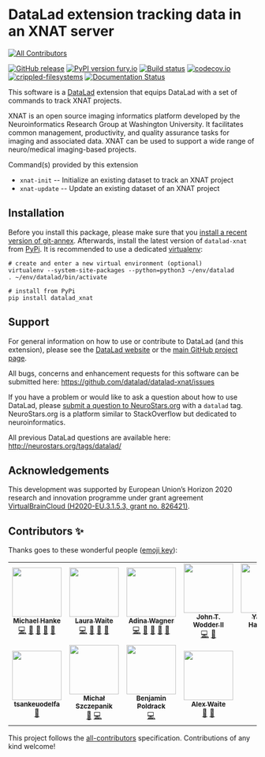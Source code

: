 # DataLad extension tracking data in an XNAT server
<!-- ALL-CONTRIBUTORS-BADGE:START - Do not remove or modify this section -->
[![All Contributors](https://img.shields.io/badge/all_contributors-11-orange.svg?style=flat-square)](#contributors-)
<!-- ALL-CONTRIBUTORS-BADGE:END -->

[![GitHub release](https://img.shields.io/github/release/datalad/datalad-xnat.svg)](https://GitHub.com/datalad/datalad-xnat/releases/) [![PyPI version fury.io](https://badge.fury.io/py/datalad-xnat.svg)](https://pypi.python.org/pypi/datalad-xnat/) [![Build status](https://ci.appveyor.com/api/projects/status/7pug8bjjgdcvsfn7/branch/master?svg=true)](https://ci.appveyor.com/project/mih/datalad-xnat/branch/master) [![codecov.io](https://codecov.io/github/datalad/datalad-xnat/coverage.svg?branch=master)](https://codecov.io/github/datalad/datalad-xnat?branch=master) [![crippled-filesystems](https://github.com/datalad/datalad-xnat/workflows/crippled-filesystems/badge.svg)](https://github.com/datalad/datalad-xnat/actions?query=workflow%3Acrippled-filesystems)
[![Documentation Status](https://readthedocs.org/projects/datalad-xnat/badge/?version=latest)](http://docs.datalad.org/projects/datalad-xnat/en/latest/?badge=latest)


This software is a [DataLad](http://datalad.org) extension that equips DataLad
with a set of commands to track XNAT projects.

XNAT is an open source imaging informatics platform developed by the
Neuroinformatics Research Group at Washington University. It facilitates common
management, productivity, and quality assurance tasks for imaging and
associated data. XNAT can be used to support a wide range of neuro/medical
imaging-based projects.

Command(s) provided by this extension

- `xnat-init` -- Initialize an existing dataset to track an XNAT project
- `xnat-update` -- Update an existing dataset of an XNAT project


## Installation

Before you install this package, please make sure that you [install a recent
version of git-annex](https://git-annex.branchable.com/install).  Afterwards,
install the latest version of `datalad-xnat` from
[PyPi](https://pypi.org/project/datalad-xnat). It is recommended to use
a dedicated [virtualenv](https://virtualenv.pypa.io):

    # create and enter a new virtual environment (optional)
    virtualenv --system-site-packages --python=python3 ~/env/datalad
    . ~/env/datalad/bin/activate

    # install from PyPi
    pip install datalad_xnat


## Support

For general information on how to use or contribute to DataLad (and this
extension), please see the [DataLad website](http://datalad.org) or the
[main GitHub project page](http://datalad.org).

All bugs, concerns and enhancement requests for this software can be submitted here:
https://github.com/datalad/datalad-xnat/issues

If you have a problem or would like to ask a question about how to use DataLad,
please [submit a question to
NeuroStars.org](https://neurostars.org/tags/datalad) with a ``datalad`` tag.
NeuroStars.org is a platform similar to StackOverflow but dedicated to
neuroinformatics.

All previous DataLad questions are available here:
http://neurostars.org/tags/datalad/


## Acknowledgements

This development was supported by European Union’s Horizon 2020 research and
innovation programme under grant agreement [VirtualBrainCloud
(H2020-EU.3.1.5.3, grant no.
826421)](https://cordis.europa.eu/project/id/826421).

## Contributors ✨

Thanks goes to these wonderful people ([emoji key](https://allcontributors.org/docs/en/emoji-key)):

<!-- ALL-CONTRIBUTORS-LIST:START - Do not remove or modify this section -->
<!-- prettier-ignore-start -->
<!-- markdownlint-disable -->
<table>
  <tr>
    <td align="center"><a href="http://psychoinformatics.de"><img src="https://avatars.githubusercontent.com/u/136479?v=4?s=100" width="100px;" alt=""/><br /><sub><b>Michael Hanke</b></sub></a><br /><a href="https://github.com/datalad/datalad-xnat/commits?author=mih" title="Code">💻</a> <a href="https://github.com/datalad/datalad-xnat/issues?q=author%3Amih" title="Bug reports">🐛</a> <a href="https://github.com/datalad/datalad-xnat/commits?author=mih" title="Documentation">📖</a> <a href="#ideas-mih" title="Ideas, Planning, & Feedback">🤔</a> <a href="#maintenance-mih" title="Maintenance">🚧</a></td>
    <td align="center"><a href="https://github.com/loj"><img src="https://avatars.githubusercontent.com/u/15157717?v=4?s=100" width="100px;" alt=""/><br /><sub><b>Laura Waite</b></sub></a><br /><a href="https://github.com/datalad/datalad-xnat/commits?author=loj" title="Code">💻</a> <a href="https://github.com/datalad/datalad-xnat/issues?q=author%3Aloj" title="Bug reports">🐛</a> <a href="#ideas-loj" title="Ideas, Planning, & Feedback">🤔</a> <a href="#maintenance-loj" title="Maintenance">🚧</a></td>
    <td align="center"><a href="http://www.adina-wagner.com"><img src="https://avatars.githubusercontent.com/u/29738718?v=4?s=100" width="100px;" alt=""/><br /><sub><b>Adina Wagner</b></sub></a><br /><a href="https://github.com/datalad/datalad-xnat/commits?author=adswa" title="Code">💻</a> <a href="https://github.com/datalad/datalad-xnat/issues?q=author%3Aadswa" title="Bug reports">🐛</a> <a href="https://github.com/datalad/datalad-xnat/commits?author=adswa" title="Documentation">📖</a> <a href="#ideas-adswa" title="Ideas, Planning, & Feedback">🤔</a> <a href="#maintenance-adswa" title="Maintenance">🚧</a></td>
    <td align="center"><a href="https://github.com/jwodder"><img src="https://avatars.githubusercontent.com/u/98207?v=4?s=100" width="100px;" alt=""/><br /><sub><b>John T. Wodder II</b></sub></a><br /><a href="https://github.com/datalad/datalad-xnat/commits?author=jwodder" title="Code">💻</a> <a href="#ideas-jwodder" title="Ideas, Planning, & Feedback">🤔</a></td>
    <td align="center"><a href="http://www.onerussian.com"><img src="https://avatars.githubusercontent.com/u/39889?v=4?s=100" width="100px;" alt=""/><br /><sub><b>Yaroslav Halchenko</b></sub></a><br /><a href="https://github.com/datalad/datalad-xnat/commits?author=yarikoptic" title="Code">💻</a></td>
    <td align="center"><a href="https://github.com/JanviRaina"><img src="https://avatars.githubusercontent.com/u/50794649?v=4?s=100" width="100px;" alt=""/><br /><sub><b>Janvi Raina</b></sub></a><br /><a href="https://github.com/datalad/datalad-xnat/commits?author=JanviRaina" title="Documentation">📖</a></td>
    <td align="center"><a href="https://jsheunis.github.io/"><img src="https://avatars.githubusercontent.com/u/10141237?v=4?s=100" width="100px;" alt=""/><br /><sub><b>Stephan Heunis</b></sub></a><br /><a href="#infra-jsheunis" title="Infrastructure (Hosting, Build-Tools, etc)">🚇</a> <a href="#design-jsheunis" title="Design">🎨</a> <a href="#mentoring-jsheunis" title="Mentoring">🧑‍🏫</a></td>
  </tr>
  <tr>
    <td align="center"><a href="https://github.com/tsankeuodelfa"><img src="https://avatars.githubusercontent.com/u/83062549?v=4?s=100" width="100px;" alt=""/><br /><sub><b>tsankeuodelfa</b></sub></a><br /><a href="https://github.com/datalad/datalad-xnat/commits?author=tsankeuodelfa" title="Documentation">📖</a></td>
    <td align="center"><a href="https://github.com/mslw"><img src="https://avatars.githubusercontent.com/u/11985212?v=4?s=100" width="100px;" alt=""/><br /><sub><b>Michał Szczepanik</b></sub></a><br /><a href="https://github.com/datalad/datalad-xnat/commits?author=mslw" title="Documentation">📖</a> <a href="https://github.com/datalad/datalad-xnat/commits?author=mslw" title="Code">💻</a></td>
    <td align="center"><a href="https://github.com/bpoldrack"><img src="https://avatars.githubusercontent.com/u/10498301?v=4?s=100" width="100px;" alt=""/><br /><sub><b>Benjamin Poldrack</b></sub></a><br /><a href="https://github.com/datalad/datalad-xnat/commits?author=bpoldrack" title="Code">💻</a></td>
    <td align="center"><a href="https://github.com/aqw"><img src="https://avatars.githubusercontent.com/u/765557?v=4?s=100" width="100px;" alt=""/><br /><sub><b>Alex Waite</b></sub></a><br /><a href="#question-aqw" title="Answering Questions">💬</a> <a href="https://github.com/datalad/datalad-xnat/commits?author=aqw" title="Documentation">📖</a></td>
  </tr>
</table>

<!-- markdownlint-restore -->
<!-- prettier-ignore-end -->

<!-- ALL-CONTRIBUTORS-LIST:END -->

This project follows the [all-contributors](https://github.com/all-contributors/all-contributors) specification. Contributions of any kind welcome!
